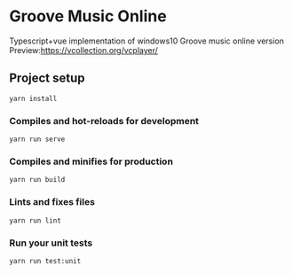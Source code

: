 # Groove Music Online

Typescript+vue implementation of windows10 Groove music online version  
Preview:<a href="https://player.vcollection.org" target="_blank">https://vcollection.org/vcplayer/</a>

## Project setup
```
yarn install
```

### Compiles and hot-reloads for development
```
yarn run serve
```

### Compiles and minifies for production
```
yarn run build
```

### Lints and fixes files
```
yarn run lint
```

### Run your unit tests
```
yarn run test:unit
```
